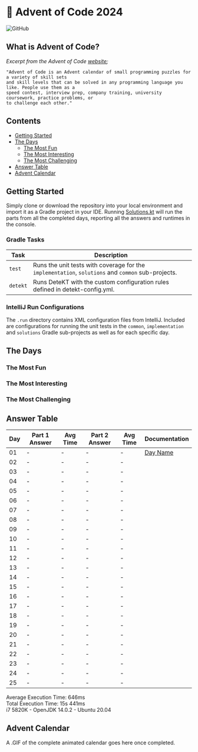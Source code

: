 # :christmas_tree: Advent of Code 2024

![GitHub](https://img.shields.io/badge/stars-00%2F50-yellow)

## What is Advent of Code?

_Excerpt from the Advent of Code [website](https://adventofcode.com/2020/about);_

    "Advent of Code is an Advent calendar of small programming puzzles for a variety of skill sets
    and skill levels that can be solved in any programming language you like. People use them as a
    speed contest, interview prep, company training, university coursework, practice problems, or
    to challenge each other."

## Contents
* [Getting Started](#getting-started)
* [The Days](#the-days)
    * [The Most Fun](#the-most-fun)
    * [The Most Interesting](#the-most-interesting)
    * [The Most Challenging](#the-most-challenging)
* [Answer Table](#answer-table)
* [Advent Calendar](#advent-calendar)

## Getting Started
Simply clone or download the repository into your local environment and import it as a Gradle project in your IDE.
Running [Solutions.kt](https://git.io/JII6v) will run the parts from all the completed days, reporting all the
answers and runtimes in the console.

### Gradle Tasks
| Task      | Description                                                                                        |
|-----------|----------------------------------------------------------------------------------------------------|
| `test`    | Runs the unit tests with coverage for the `implementation`, `solutions` and `common` sub-projects. |
| `detekt`  | Runs DeteKT with the custom configuration rules defined in detekt-config.yml.                      |

### IntelliJ Run Configurations
The `.run` directory contains XML configuration files from IntelliJ. Included are configurations for running the unit
tests in the `common`, `implementation` and `solutions` Gradle sub-projects as well as for each specific day.

## The Days

### The Most Fun
### The Most Interesting
### The Most Challenging

## Answer Table

| Day | Part 1 Answer | Avg Time | Part 2 Answer | Avg Time | Documentation             |
|-----|---------------|----------|---------------|----------|---------------------------|
| 01  | -             | -        | -             | -        | [Day Name](docs/DAY01.MD) |
| 02  | -             | -        | -             | -        | [](docs/DAY02.MD)         |
| 03  | -             | -        | -             | -        | [](docs/DAY03.MD)         |
| 04  | -             | -        | -             | -        | [](docs/DAY04.MD)         |
| 05  | -             | -        | -             | -        | [](docs/DAY05.MD)         |
| 06  | -             | -        | -             | -        | [](docs/DAY06.MD)         |
| 07  | -             | -        | -             | -        | [](docs/DAY07.MD)         |
| 08  | -             | -        | -             | -        | [](docs/DAY08.MD)         |
| 09  | -             | -        | -             | -        | [](docs/DAY09.MD)         |
| 10  | -             | -        | -             | -        | [](docs/DAY10.MD)         |
| 11  | -             | -        | -             | -        | [](docs/DAY11.MD)         |
| 12  | -             | -        | -             | -        | [](docs/DAY12.MD)         |
| 13  | -             | -        | -             | -        | [](docs/DAY13.MD)         |
| 14  | -             | -        | -             | -        | [](docs/DAY14.MD)         |
| 15  | -             | -        | -             | -        | [](docs/DAY15.MD)         |
| 16  | -             | -        | -             | -        | [](docs/DAY16.MD)         |
| 17  | -             | -        | -             | -        | [](docs/DAY17.MD)         |
| 18  | -             | -        | -             | -        | [](docs/DAY18.MD)         |
| 19  | -             | -        | -             | -        | [](docs/DAY19.MD)         |
| 20  | -             | -        | -             | -        | [](docs/DAY20.MD)         |
| 21  | -             | -        | -             | -        | [](docs/DAY21.MD)         |
| 22  | -             | -        | -             | -        | [](docs/DAY22.MD)         |
| 23  | -             | -        | -             | -        | [](docs/DAY23.MD)         |
| 24  | -             | -        | -             | -        | [](docs/DAY24.MD)         |
| 25  | -             | -        | -             | -        | [](docs/DAY25.MD)         |

Average Execution Time: 646ms \
Total Execution Time: 15s 441ms \
i7 5820K - OpenJDK 14.0.2 - Ubuntu 20.04

## Advent Calendar
A .GIF of the complete animated calendar goes here once completed.